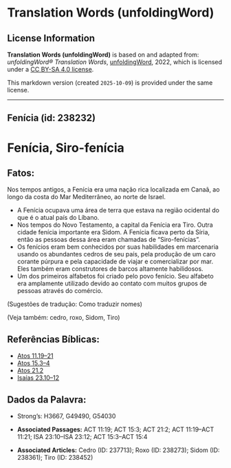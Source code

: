 # Translation Words (unfoldingWord)

## License Information

**Translation Words (unfoldingWord)** is based on and adapted from: _unfoldingWord® Translation Words_, [unfoldingWord](https://unfoldingword.org/utw), 2022, which is licensed under a [CC BY-SA 4.0 license](https://creativecommons.org/licenses/by-sa/4.0/legalcode.en).

This markdown version (created `2025-10-09`) is provided under the same license.



--------------------------------

## Fenícia (id: 238232)

Fenícia, Siro\-fenícia
======================

Fatos:
------

Nos tempos antigos, a Fenícia era uma nação rica localizada em Canaã, ao longo da costa do Mar Mediterrâneo, ao norte de Israel.

* A Fenícia ocupava uma área de terra que estava na região ocidental do que é o atual país do Líbano.
* Nos tempos do Novo Testamento, a capital da Fenícia era Tiro. Outra cidade fenícia importante era Sidom. A Fenícia ficava perto da Síria, então as pessoas dessa área eram chamadas de “Siro\-fenícias”.
* Os fenícios eram bem conhecidos por suas habilidades em marcenaria usando os abundantes cedros de seu país, pela produção de um caro corante púrpura e pela capacidade de viajar e comercializar por mar. Eles também eram construtores de barcos altamente habilidosos.
* Um dos primeiros alfabetos foi criado pelo povo fenício. Seu alfabeto era amplamente utilizado devido ao contato com muitos grupos de pessoas através do comércio.

(Sugestões de tradução: Como traduzir nomes)

(Veja também: cedro, roxo, Sidom, Tiro)

Referências Bíblicas:
---------------------

* [Atos 11\.19–21](https://ref.ly/Acts11:19-Acts11:21)
* [Atos 15\.3–4](https://ref.ly/Acts15:3-Acts15:4)
* [Atos 21\.2](https://ref.ly/Acts21:2)
* [Isaías 23\.10–12](https://ref.ly/Isa23:10-Isa23:12)

Dados da Palavra:
-----------------

* Strong’s: H3667, G49490, G54030

* **Associated Passages:** ACT 11:19; ACT 15:3; ACT 21:2; ACT 11:19–ACT 11:21; ISA 23:10–ISA 23:12; ACT 15:3–ACT 15:4
* **Associated Articles:** Cedro (ID: 237713); Roxo (ID: 238273); Sidom (ID: 238361); Tiro (ID: 238452)

